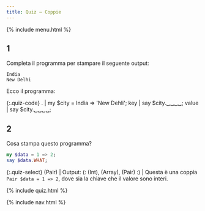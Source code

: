 ```yaml
---
title: Quiz — Coppie
---
```


{% include menu.html %}

## 1

Completa il programma per stampare il seguente output:

    India
    New Delhi

Ecco il programma:

{:.quiz-code}
. | my $city = India => &apos;New Dehli&apos;;
key | say $city.␣␣␣␣;
value | say $city.␣␣␣␣;

## 2

Cosa stampa questo programma?

```raku
my $data = 1 => 2;
say $data.WHAT;
```

{:.quiz-select}
(Pair) | Output: (: (Int), (Array), (Pair) :) | Questa è una coppia `Pair $data = 1 => 2`, dove sia la chiave che il valore sono interi.

{% include quiz.html %}

{% include nav.html %}
